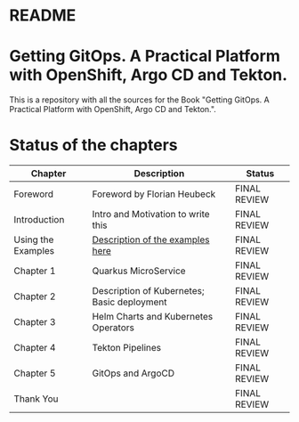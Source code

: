 # README
# Getting GitOps. A Practical Platform with OpenShift, Argo CD and Tekton.

This is a repository with all the sources for the Book "Getting GitOps. A Practical Platform with OpenShift, Argo CD and Tekton.". 

# Status of the chapters

|Chapter|Description|Status|
|--------|--------|--------|
|Foreword | Foreword by Florian Heubeck | FINAL REVIEW|
|Introduction | Intro and Motivation to write this| FINAL REVIEW|
|Using the Examples | [Description of the examples here][1]| FINAL REVIEW|
|Chapter 1 |  Quarkus MicroService |FINAL REVIEW|
|Chapter 2 | Description of Kubernetes; Basic deployment | FINAL REVIEW|
|Chapter 3 | Helm Charts and Kubernetes Operators |FINAL REVIEW|
|Chapter 4 | Tekton Pipelines | FINAL REVIEW|
|Chapter 5 | GitOps and ArgoCD | FINAL REVIEW|
|Thank You | | FINAL REVIEW|

[1]:	https://github.com/wpernath/book-example